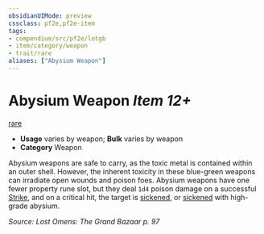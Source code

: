 ```yaml
---
obsidianUIMode: preview
cssclass: pf2e,pf2e-item
tags:
- compendium/src/pf2e/lotgb
- item/category/weapon
- trait/rare
aliases: ["Abysium Weapon"]
---
```

# Abysium Weapon *Item 12+*  
[rare](/rules/traits/rare.md)  

- **Usage** varies by weapon; **Bulk** varies by weapon
- **Category** Weapon

Abysium weapons are safe to carry, as the toxic metal is contained within an outer shell. However, the inherent toxicity in these blue-green weapons can irradiate open wounds and poison foes. Abysium weapons have one fewer property rune slot, but they deal `1d4` poison damage on a successful [Strike](/rules/actions/strike.md), and on a critical hit, the target is [sickened](/rules/conditions.md#Sickened), or [sickened](/rules/conditions.md#Sickened) with high-grade abysium.

*Source: Lost Omens: The Grand Bazaar p. 97*